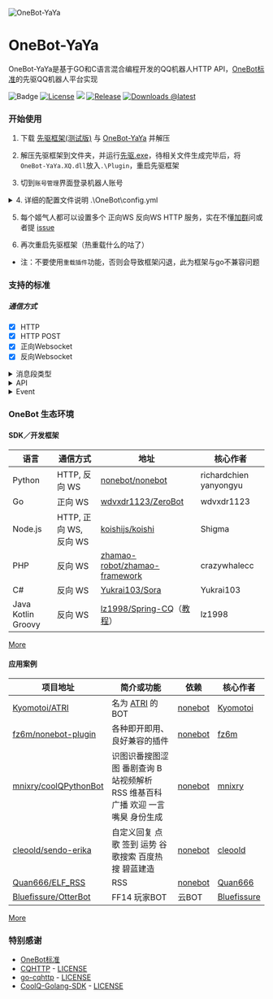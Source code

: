 ![OneBot-YaYa](https://socialify.git.ci/Yiwen-Chan/OneBot-YaYa/image?description=1&descriptionEditable=OneBot%20(CQHTTP)%20%E5%85%88%E9%A9%B1%E5%B9%B3%E5%8F%B0%E7%9A%84%E5%AE%9E%E7%8E%B0&font=Raleway&forks=1&issues=1&logo=https%3A%2F%2Fgithub.com%2Fhowmanybots%2Fonebot%2Fraw%2Fmaster%2Fassets%2Flogo-256.png&owner=1&pattern=Plus&pulls=1&stargazers=1&theme=Light)

# OneBot-YaYa

OneBot-YaYa是基于GO和C语言混合编程开发的QQ机器人HTTP API，[OneBot标准](https://github.com/howmanybots/onebot)的先驱QQ机器人平台实现

![Badge](https://img.shields.io/badge/OneBot-v11-black)
[![License](https://img.shields.io/github/license/Yiwen-Chan/OneBot-YaYa.svg)](https://raw.githubusercontent.com/Yiwen-Chan/OneBot-YaYa/master/LICENSE)
[![](https://img.shields.io/badge/QQ%20gorup-1048452984-brightgreen)](https://jq.qq.com/?_wv=1027&k=QMb7x1mM)
[![Release](https://img.shields.io/github/v/release/Yiwen-Chan/OneBot-YaYa?include_prereleases)](https://github.com/Yiwen-Chan/OneBot-YaYa/releases)
[![Downloads @latest](https://img.shields.io/github/downloads-pre/Yiwen-Chan/OneBot-YaYa/latest/total)](https://github.com/Yiwen-Chan/OneBot-YaYa/releases)

### 开始使用

1. 下载 [先驱框架(测试版)](http://api.xianqubot.com/index.php?newver=beta) 与 [OneBot-YaYa](https://github.com/Yiwen-Chan/OneBot-YaYa/releases) 并解压

2. 解压先驱框架到文件夹，并运行[先驱.exe](http://api.xianqubot.com/index.php?newver=beta)，待相关文件生成完毕后，将`OneBot-YaYa.XQ.dll`放入`.\Plugin`，重启先驱框架

3. 切到`账号管理`界面登录机器人账号

<details>
<summary>4. 详细的配置文件说明 .\OneBot\config.yml</summary>

```
# 版本
version: 1.0.5
# 主人QQ号
master: 12345678
# 是否开启DEBUG日志
debug: true
# 心跳设置，默认不动
heratbeat:
  enable: true
  interval: 10000
# 缓存设置，暂未实现
cache:
  database: false
  image: false
  record: false
  video: false
# 不同姬气人的设置，注意yaml中 "-" 代表一个父节点有多个子节点
bots:
# 被设置的姬气人QQ
- bot: 0
  # 正向WS
  websocket:
  # 连接到的服务的名字，自己起
  - name: WSS EXAMPLE
    # 是否启动该服务的连接，连接为 true
    enable: false
    # OneBot建立服务器的HOST，无特殊需求一般为 127.0.0.1
    host: 127.0.0.1
    # OneBot建立服务器的PORT，与插件的端口要对应
    port: 6700
    # OneBot服务器 Token ,一般不动
    access_token: ""
    # OneBot上报格式，可为 string 或 array ，一般不动
    post_message_format: string
  # 反向WS
  websocket_reverse:
  # 连接到的服务的名字，自己起
  - name: WSC EXAMPLE
    # 是否启动该服务的连接，连接为 true
    enable: false
    # 插件服务器的地址，一般只需要改端口
    url: ws://127.0.0.1:8080/ws
    # 暂未实现
    api_url: ws://127.0.0.1:8080/api
    # 暂未实现
    event_url: ws://127.0.0.1:8080/event
    # 暂未实现
    use_universal_client: true
    # 插件填了 Token 这里也要填
    access_token: ""
    # OneBot上报格式，可为 string 或 array ，一般不动
    post_message_format: string
    # 掉线重连的时间间隔，单位毫秒
    reconnect_interval: 3000
  # HTTP 和 HTTP POST
  http:
  # 连接到的服务的名字，自己起
  - name: HTTP EXAMPLE
    # 是否启动该服务的连接，连接为 true
    enable: true
    # OneBot建立服务器的HOST，无特殊需求一般为 127.0.0.1
    host: 127.0.0.1
    # OneBot建立服务器的PORT，与插件的端口要对应
    port: 5700
    # OneBot服务器 Token ,一般不动
    token: ""
    # OneBot 上报的地址，即插件服务器地址
    post_url: 
    # OneBot 上报的 Secret，一般不填
    secret: ""
    # 等待响应时间，一般不动
    time_out: 0
    # OneBot上报格式，可为 string 或 array ，一般不动
    post_message_format: string
```

</details>

5. 每个姬气人都可以设置多个 正向WS 反向WS HTTP 服务，实在不懂[加群](https://jq.qq.com/?_wv=1027&k=PVW9Ol8b)问或者提 [issue](https://github.com/Yiwen-Chan/OneBot-YaYa/issues)

6. 再次重启先驱框架（热重载什么的咕了）

- 注：不要使用`重载插件`功能，否则会导致框架闪退，此为框架与go不兼容问题

### 支持的标准

##### 通信方式

- [x] HTTP
- [x] HTTP POST
- [x] 正向Websocket
- [x] 反向Websocket

<details>
<summary>消息段类型</summary>
注：CQ码需要对以下字符进行转义

> ","=> `&#44;`

> "&"=> `&amp;`

> "["=> `&#91;`

> "]"=> `&#93;`

- [纯文本](https://github.com/howmanybots/onebot/blob/master/v11/specs/message/segment.md#纯文本)

  ```
  纯文本内容
  ```

- [QQ表情](https://github.com/howmanybots/onebot/blob/master/v11/specs/message/segment.md#qq-表情)

  ```
  [CQ:face,id=123]
  ```

- [图片](https://github.com/howmanybots/onebot/blob/master/v11/specs/message/segment.md#图片)

  ```
  [CQ:image,file=http://baidu.com/1.jpg]
  ```

- [语音](https://github.com/howmanybots/onebot/blob/master/v11/specs/message/segment.md#语音)

  ```
  [CQ:record,file=http://baidu.com/1.mp3]
  ```

- [@某人](https://github.com/howmanybots/onebot/blob/master/v11/specs/message/segment.md#@某人)

  ```
  [CQ:at,qq=10001000]
  ```

- [窗口抖动](https://github.com/howmanybots/onebot/blob/master/v11/specs/message/segment.md#窗口抖动)

  ```
  [CQ:shake]
  ```

- 本条消息使用私聊气泡

  ```
  [CQ:bubble,id=0]
  ```
  注：此为YaYa特有CQ码

- 自定义分享

  ```
  [CQ:share,title=OneBot,content=YaYa,url=https://github.com/Yiwen-Chan/OneBot-YaYa,image=https://github.com/howmanybots/onebot/raw/master/assets/logo-256.png,brief=OneBot]
  ```

  注：此CQ码与OneBot标准有异

- [自定义音乐分享](https://github.com/howmanybots/onebot/blob/master/v11/specs/message/segment.md#自定义音乐分享)

  ```
  [CQ:music,type=custom,url=http://baidu.com,audio=http://baidu.com/1.mp3,title=音乐标题]
  ```

  注：暂时只支持`type=custom`

- 自定义天气分享

  ```
  [CQ:weather,city=北京,type=201,air=66,max=30,min=20,date=1月1日 周一]
  ```

  注：此为YaYa特有CQ码

- 推荐联系人

  ```
  [CQ:contact,type=qq,id=11011101,name=昵称]
  ```

  注：此CQ码与OneBot标准有异

- 推荐群聊

  ```
  [CQ:contact,type=group,id=11011101,name=群名,url=http://www.链接.com,owner=群主]
  ```

  注：此CQ码与OneBot标准有异

- 自定义位置分享

  ```
  [CQ:location,title=OneBot,content=YaYa,lon=114,lat=514]
  ```

  注：此为YaYa特有CQ码

- [XML消息](https://github.com/howmanybots/onebot/blob/master/v11/specs/message/segment.md#xml-消息)

  ```
  [CQ:xml,data=<?xml version="1.0" encoding="UTF-8" standalone="yes"?>
  <msg serviceID="1">
  <item><title>生死8秒！女司机高速急刹，他一个操作救下一车性命</title></item>
  <source name="官方认证消息" icon="https://qzs.qq.com/ac/qzone_v5/client/auth_icon.png" action="" appid="-1" />
  </msg>]
  ```

- [JSON消息](https://github.com/howmanybots/onebot/blob/master/v11/specs/message/segment.md#json-消息)

  注：特殊字符需要转义
  
  ```
  [CQ:json,data={"app":"com.tencent.miniapp"&#44;"desc":""&#44;"view":"notification"&#44;"ver":"0.0.0.1"&#44;"prompt":"&#91;应用&#93;"&#44;"appID":""&#44;"sourceName":""&#44;"actionData":""&#44;"actionData_A":""&#44;"sourceUrl":""&#44;"meta":{"notification":{"appInfo":{"appName":"全国疫情数据统计"&#44;"appType":4&#44;"appid":1109659848&#44;"iconUrl":"http:\/\/gchat.qpic.cn\/gchatpic_new\/719328335\/-2010394141-6383A777BEB79B70B31CE250142D740F\/0"}&#44;"data":&#91;{"title":"确诊"&#44;"value":"80932"}&#44;{"title":"今日确诊"&#44;"value":"28"}&#44;{"title":"疑似"&#44;"value":"72"}&#44;{"title":"今日疑似"&#44;"value":"5"}&#44;{"title":"治愈"&#44;"value":"60197"}&#44;{"title":"今日治愈"&#44;"value":"1513"}&#44;{"title":"死亡"&#44;"value":"3140"}&#44;{"title":"今**亡"&#44;"value":"17"}&#93;&#44;"title":"中国加油，武汉加油"&#44;"button":&#91;{"name":"病毒：SARS-CoV-2，其导致疾病命名 COVID-19"&#44;"action":""}&#44;{"name":"传染源：新冠肺炎的患者。无症状感染者也可能成为传染源。"&#44;"action":""}&#93;&#44;"emphasis_keyword":""}}&#44;"text":""&#44;"sourceAd":""}]
  ```

</details>

<details>
<summary>API</summary>



| API                      | 功能                                                         | 备注                                                       |
| ------------------------ | ------------------------------------------------------------ | ------------------------ |
| /send_private_msg        | [发送私聊消息](https://github.com/howmanybots/onebot/blob/master/v11/specs/api/public.md#send_private_msg-发送私聊消息) |  |
| /send_group_msg          | [发送群消息](https://github.com/howmanybots/onebot/blob/master/v11/specs/api/public.md#send_group_msg-发送群消息) |  |
| /send_msg                | [发送消息](https://github.com/howmanybots/onebot/blob/master/v11/specs/api/public.md#send_msg-发送消息) |  |
| /delete_msg | [撤回信息](https://github.com/howmanybots/onebot/blob/master/v11/specs/api/public.md#delete_msg-撤回消息) |  |
| /get_msg | [获取消息](https://github.com/howmanybots/onebot/blob/master/v11/specs/api/public.md#get_msg-获取消息) |  |
| /get_forward_msg | [获取合并转发消息](https://github.com/howmanybots/onebot/blob/master/v11/specs/api/public.md#get_forward_msg-获取合并转发消息) | 暂未实现 |
| /send_like | [发送好友赞](https://github.com/howmanybots/onebot/blob/master/v11/specs/api/public.md#send_like-发送好友赞) |  |
| /set_group_kick | [群组踢人](https://github.com/howmanybots/onebot/blob/master/v11/specs/api/public.md#set_group_kick-群组踢人) |  |
| /set_group_ban | [群组单人禁言](https://github.com/howmanybots/onebot/blob/master/v11/specs/api/public.md#set_group_ban-群组单人禁言) |  |
| /set_group_anonymous_ban | [群组匿名用户禁言](https://github.com/howmanybots/onebot/blob/master/v11/specs/api/public.md#set_group_anonymous_ban-群组匿名用户禁言) | 暂未实现 |
| /set_group_whole_ban | [群组全员禁言](https://github.com/howmanybots/onebot/blob/master/v11/specs/api/public.md#set_group_whole_ban-群组全员禁言) |  |
| /set_group_admin         | [群组设置管理员](https://github.com/howmanybots/onebot/blob/master/v11/specs/api/public.md#set_group_admin-群组设置管理员) | 先驱不支持 |
| /set_group_anonymous     | [群组匿名](https://github.com/howmanybots/onebot/blob/master/v11/specs/api/public.md#set_group_anonymous-群组匿名) |  |
| /set_group_card          | [设置群名片群备注](https://github.com/howmanybots/onebot/blob/master/v11/specs/api/public.md#set_group_card-设置群名片群备注) |  |
| /set_group_name          | [设置群名](https://github.com/howmanybots/onebot/blob/master/v11/specs/api/public.md#set_group_name-设置群名) | 先驱不支持 |
| /set_group_leave         | [退出群组](https://github.com/howmanybots/onebot/blob/master/v11/specs/api/public.md#set_group_leave-退出群组) |  |
| /set_group_special_title | [设置群组专属头衔](https://github.com/howmanybots/onebot/blob/master/v11/specs/api/public.md#set_group_special_title-设置群组专属头衔) | 先驱不支持 |
| /set_friend_add_request  | [处理加好友请求](https://github.com/howmanybots/onebot/blob/master/v11/specs/api/public.md#set_friend_add_request-处理加好友请求) |  |
| /set_group_add_request   | [处理加群请求/邀请](https://github.com/howmanybots/onebot/blob/master/v11/specs/api/public.md#set_group_add_request-处理加群请求邀请) |            |
| /get_login_info | [获取登录号信息](https://github.com/howmanybots/onebot/blob/master/v11/specs/api/public.md#get_login_info-获取登录号信息) |  |
| /get_stranger_info | [获取陌生人信息](https://github.com/howmanybots/onebot/blob/master/v11/specs/api/public.md#get_stranger_info-获取陌生人信息) |  |
| /get_friend_list         | [获取好友列表](https://github.com/howmanybots/onebot/blob/master/v11/specs/api/public.md#get_friend_list-获取好友列表) |  |
| /get_group_info | [获取群信息](https://github.com/howmanybots/onebot/blob/master/v11/specs/api/public.md#get_group_info-获取群信息) |  |
| /get_group_list | [获取群列表](https://github.com/howmanybots/onebot/blob/master/v11/specs/api/public.md#get_group_list-获取群列表) |  |
| /get_group_member_info | [获取群成员信息](https://github.com/howmanybots/onebot/blob/master/v11/specs/api/public.md#get_group_member_info-获取群成员信息) | 实现了 昵称 性别 年龄 的获取 |
| /get_group_member_list | [获取群成员列表](https://github.com/howmanybots/onebot/blob/master/v11/specs/api/public.md#get_group_member_list-获取群成员列表) |  |
| /get_group_honor_info | [获取群荣誉信息](https://github.com/howmanybots/onebot/blob/master/v11/specs/api/public.md#get_group_honor_info-获取群荣誉信息) |  |
| /get_cookies | [获取 Cookies](https://github.com/howmanybots/onebot/blob/master/v11/specs/api/public.md#get_cookies-获取-cookies) | 支持 "qun.qq.com" "qzone.qq.com" |
| /get_csrf_token | [获取 CSRF Token](https://github.com/howmanybots/onebot/blob/master/v11/specs/api/public.md#get_csrf_token-获取-csrf-token) | 先驱不支持 |
| /get_credentials | [获取 QQ 相关接口凭证](https://github.com/howmanybots/onebot/blob/master/v11/specs/api/public.md#get_credentials-获取-qq-相关接口凭证) | 只实现 /get_cookies 部分 |
| /get_record | [获取语音](https://github.com/howmanybots/onebot/blob/master/v11/specs/api/public.md#get_image-获取语音) | 暂未实现 |
| /get_image | [获取图片](https://github.com/howmanybots/onebot/blob/master/v11/specs/api/public.md#get_image-获取图片) | 暂未实现 |
| /can_send_image | [检查是否可以发送图片](https://github.com/howmanybots/onebot/blob/master/v11/specs/api/public.md#can_send_image-检查是否可以发送图片) |  |
| /can_send_record | [检查是否可以发送语音](https://github.com/howmanybots/onebot/blob/master/v11/specs/api/public.md#can_send_record-检查是否可以发送语音) |  |
| /get_status | [获取运行状态](https://github.com/howmanybots/onebot/blob/master/v11/specs/api/public.md#get_status-获取运行状态) |  |
| /get_version_info | [获取版本信息](https://github.com/howmanybots/onebot/blob/master/v11/specs/api/public.md#get_version_info-获取版本信息) |  |
| /set_restart | [重启 onebot 实现](https://github.com/howmanybots/onebot/blob/master/v11/specs/api/public.md#set_restart-重启-onebot-实现) | 暂未实现 |
| /clean_cache | [清理缓存](https://github.com/howmanybots/onebot/blob/master/v11/specs/api/public.md#clean_cache-清理缓存) | 暂未实现 |
| /send_json | 发送`JSON`消息 | data字段填`JSON`结构体，YaYa特有，不需要转义，sdk可能无此API接口 |
| /send_xml | 发送`XML`消息 | data字段填`XML`结构体，YaYa特有，不需要转义，sdk可能无此API接口 |

</details>

<details>
<summary>Event</summary>



| 信息事件                                                     | 备注                  |
| ------------------------------------------------------------ | --------------------- |
| [私聊信息](https://github.com/howmanybots/onebot/blob/master/v11/specs/event/message.md) | `sender` 字段暂未实现 |
| [群消息](https://github.com/howmanybots/onebot/blob/master/v11/specs/event/message.md) | `sender` 字段暂未实现 |

| 通知事件                    | 备注                                                         |
| ------------------------ | ------------------------------------------------------------ |
| [群文件上传](https://github.com/howmanybots/onebot/blob/master/v11/specs/event/notice.md) |  |
| [群管理员变动](https://github.com/howmanybots/onebot/blob/master/v11/specs/event/notice.md) |  |
| [群成员减少](https://github.com/howmanybots/onebot/blob/master/v11/specs/event/notice.md) |  |
| [群成员增加](https://github.com/howmanybots/onebot/blob/master/v11/specs/event/notice.md) |  |
| [群禁言](https://github.com/howmanybots/onebot/blob/master/v11/specs/event/notice.md) |  |
| [好友添加](https://github.com/howmanybots/onebot/blob/master/v11/specs/event/notice.md#好友添加) | |
| [群消息撤回](https://github.com/howmanybots/onebot/blob/master/v11/specs/event/notice.md#群消息撤回) | |
| [好友消息撤回](https://github.com/howmanybots/onebot/blob/master/v11/specs/event/notice.md#好友消息撤回) | |
| [群内戳一戳](https://github.com/howmanybots/onebot/blob/master/v11/specs/event/notice.md#群内戳一戳) | 先驱不支持 |
| [群红包运气王](https://github.com/howmanybots/onebot/blob/master/v11/specs/event/notice.md#群红包运气王) | 先驱不支持 |
| [群成员荣誉变更](https://github.com/howmanybots/onebot/blob/master/v11/specs/event/notice.md#群成员荣誉变更) | 先驱不支持 |

| 请求事件                     | 备注                                                         |
| ------------------------ | ------------------------------------------------------------ |
| [加好友请求](https://github.com/howmanybots/onebot/blob/master/v11/specs/event/request.md#加好友请求) |  |
| [加群请求/邀请](https://github.com/howmanybots/onebot/blob/master/v11/specs/event/request.md#加群请求邀请) | |

| 元事件                     | 备注                                                         |
| ------------------------ | ------------------------------------------------------------ |
| [生命周期](https://github.com/howmanybots/onebot/blob/master/v11/specs/event/meta.md) |  |
| [心跳](https://github.com/howmanybots/onebot/blob/master/v11/specs/event/meta.md) |  |

</details>

### OneBot 生态环境

#### SDK／开发框架

| 语言               | 通信方式               | 地址                                                         | 核心作者               |
| ------------------ | ---------------------- | ------------------------------------------------------------ | ---------------------- |
| Python             | HTTP, 反向 WS          | [nonebot/nonebot](https://github.com/nonebot/nonebot)        | richardchien yanyongyu |
| Go                 | 正向 WS                | [wdvxdr1123/ZeroBot](https://github.com/wdvxdr1123/ZeroBot)  | wdvxdr1123             |
| Node.js            | HTTP, 正向 WS, 反向 WS | [koishijs/koishi](https://github.com/koishijs/koishi)        | Shigma                 |
| PHP                | 反向 WS                | [zhamao-robot/zhamao-framework](https://github.com/zhamao-robot/zhamao-framework) | crazywhalecc           |
| C#                 | 反向 WS                | [Yukrai103/Sora](https://github.com/Yukrai103/Sora)          | Yukrai103              |
| Java Kotlin Groovy | 反向 WS                | [lz1998/Spring-CQ](https://github.com/lz1998/Spring-CQ)（[教程](https://www.bilibili.com/video/av89649630/)） | lz1998                 |

[More](https://github.com/Yiwen-Chan/OneBot-YaYa/blob/master/docs/ecosystem.md)

#### 应用案例

| 项目地址                                                     | 简介或功能                                                   | 依赖                                          | 核心作者                                      |
| ------------------------------------------------------------ | ------------------------------------------------------------ | --------------------------------------------- | --------------------------------------------- |
| [Kyomotoi/ATRI](https://github.com/Kyomotoi/ATRI/tree/master) | 名为 [ATRI](https://atri-mdm.com/) 的BOT                     | [nonebot](https://github.com/nonebot/nonebot) | [Kyomotoi](https://github.com/Kyomotoi)       |
| [fz6m/nonebot-plugin](https://github.com/fz6m/nonebot-plugin) | 各种即开即用、良好兼容的插件                                 | [nonebot](https://github.com/nonebot/nonebot) | [fz6m](https://github.com/fz6m)               |
| [mnixry/coolQPythonBot](https://github.com/mnixry/coolQPythonBot) | 识图识番搜图涩图 番剧查询 B站视频解析 RSS 维基百科 广播 欢迎 一言 嘴臭 身份生成 | [nonebot](https://github.com/nonebot/nonebot) | [mnixry](https://github.com/mnixry)           |
| [cleoold/sendo-erika](https://github.com/cleoold/sendo-erika) | 自定义回复 点歌 签到 运势 谷歌搜索 百度热搜 碧蓝建造         | [nonebot](https://github.com/nonebot/nonebot) | [cleoold](https://github.com/cleoold)         |
| [Quan666/ELF_RSS](https://github.com/Quan666/ELF_RSS)        | RSS                                                          | [nonebot](https://github.com/nonebot/nonebot) | [Quan666](https://github.com/Quan666)         |
| [Bluefissure/OtterBot](https://github.com/Bluefissure/OtterBot) | FF14 玩家BOT                                                 | 云BOT                                         | [Bluefissure](https://github.com/Bluefissure) |

[More](https://github.com/Yiwen-Chan/OneBot-YaYa/blob/master/docs/ecosystem.md)

### 特别感谢

- [OneBot标准](https://github.com/howmanybots/onebot)
- [CQHTTP](https://github.com/richardchien/coolq-http-api) - [LICENSE](https://github.com/richardchien/coolq-http-api/blob/master/LICENSE)
- [go-cqhttp](https://github.com/Mrs4s/go-cqhttp) - [LICENSE](https://github.com/Mrs4s/go-cqhttp/blob/master/LICENSE)
- [CoolQ-Golang-SDK](https://github.com/Tnze/CoolQ-Golang-SDK) - [LICENSE](https://github.com/Tnze/CoolQ-Golang-SDK/blob/master/LICENSE)
